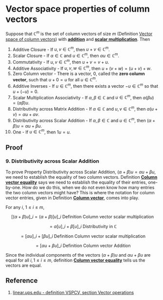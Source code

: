 # Vector space properties of column vectors

Suppose that $\mathbb{C}^m$ is the set of column vectors of size $m$ (Definition [Vector space of column vectors](./0006-vector-space-of-column-vectors.md)) with [**addition**](./0004-column-vector-addition.md) and [**scalar multiplication**](./0005-column-vector-scalar-multiplication.md). Then

1. Additive Closure - If $u, v \in \mathbb{C}^m$, then $u + v \in \mathbb{C}^m$.
2. Scalar Closure - If $\alpha \in \mathbb{C}$ and $u \in \mathbb{C}^m$, then $\alpha u \in \mathbb{C}^m$.
3. Commutativity - If $u, v \in \mathbb{C}^m$, then $u + v = v + u$.
4. Additive Associativity - If $u, v, w \in \mathbb{C}^m$, then $u + (v + w) = (u + v) + w$.
5. Zero Column vector - There is a vector, $0$, called the **zero column vector**, such that $u + 0 = u$ for all $u \in \mathbb{C}^m$.
6. Additive Inverses - If $u \in \mathbb{C}^m$, then there exists a vector $−u \in \mathbb{C}^m$ so that $u + (−u) = 0$.
7. Scalar Multiplication Associativity - If $\alpha, \beta \in \mathbb{C}$ and $u \in \mathbb{C}^m$, then $\alpha(\beta u) = (\alpha \beta)u$.
8. Distributivity across Matrix Addition - If $\alpha \in \mathbb{C}$ and $u, v \in \mathbb{C}^m$, then $\alpha (u + v) = \alpha u + \alpha v$.
9. Distributivity across Scalar Addition - If $\alpha, \beta \in \mathbb{C}$ and $u \in \mathbb{C}^m$, then $(\alpha + \beta) u = \alpha u + \beta u$.
10. One - If $u \in \mathbb{C}^m$, then $1 u = u$.

## Proof

### 9. Distributivity across Scalar Addition

To prove Property Distributivity across Scalar Addition, $(\alpha + \beta) u = \alpha u + \beta u$, we need to establish the equality of two column vectors. Definition [**Column vector equality**](./0003-column-vector-equality.md) says we need to establish the equality of their entries, one-by-one. How do we do this, when we do not even know how many entries the two column vectors might have? This is where the notation for column vector entries, given in Definition [**Column vector**](./0001-column-vector.md), comes into play.

For any $i$, $1 \leq i \leq m$,

$$
[(\alpha + \beta)u]\_{i} = (\alpha + \beta)[u]\_{i} \text{ Definition Column vector scalar multiplication }
$$

$$
= \alpha [u]\_{i} + \beta [u]\_{i} \text{ Distributivity in } \mathbb{C}
$$

$$
= [\alpha u]\_{i} + [\beta u]\_{i} \text{ Definition Column vector scalar multiplication }
$$

$$
= [\alpha u + \beta u]\_{i} \text{ Definition Column vector Addition }
$$

Since the individual components of the vectors $(\alpha + \beta) u$ and $\alpha u + \beta u$ are equal for all $i, 1 \leq i \leq m$, definition [**Column vector equality**](./0003-column-vector-equality.md) tells us the vectors are equal.

## Reference

1. [linear.ups.edu - definition VSPCV, section Vector operations](http://linear.ups.edu/html/section-VO.html)